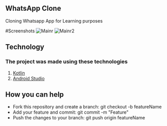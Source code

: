 ## WhatsApp Clone
Cloning Whatsapp App for Learning purposes

#Screenshots
![Mainr](https://i.imgur.com/huB8h2C.png) ![Mainr2](https://i.imgur.com/zph8V1q.png)

## Technology
### The project was made using these technologies
1.  [Kotlin](https://kotlinlang.org)
2.  [Android Studio](https://www.google.com.br/search?client=opera&q=android+studio&sourceid=opera&ie=UTF-8&oe=UTF-8)

## How you can help
*   Fork this repository and create a branch: git checkout -b featureName 
*   Add your feature and commit: git commit -m "Feature"
*   Push the changes to your branch: git push origin featureName
